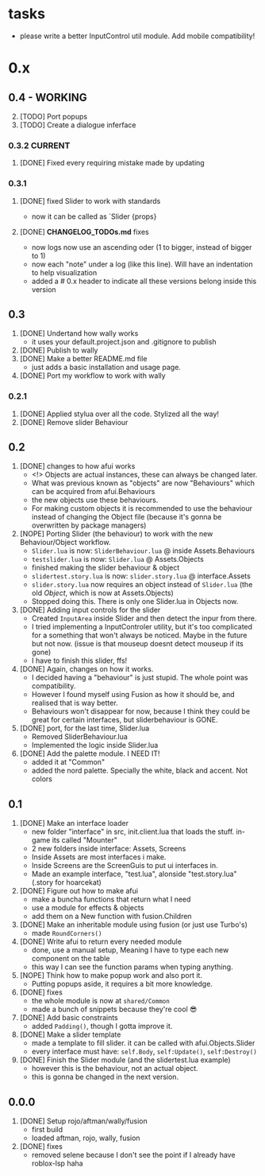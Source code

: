 # tasks
- please write a better InputControl util module. Add mobile compatibility!
# 0.x

## 0.4 - WORKING
2. [TODO] Port popups
1. [TODO] Create a dialogue inferface

### 0.3.2 CURRENT
1. [DONE] Fixed every requiring mistake made by updating

### 0.3.1
1. [DONE] fixed Slider to work with standards
   - now it can be called as `Slider {props}

2. [DONE] **CHANGELOG_TODOs.md** fixes
   - now logs now use an ascending oder (1 to bigger, instead of bigger to 1)
   - now each "note" under a log (like this line). Will have an indentation to help visualization
   - added a # 0.x header to indicate all these versions belong inside this version

## 0.3
1. [DONE] Undertand how wally works
   - it uses your default.project.json and .gitignore to publish
2. [DONE] Publish to wally
3. [DONE] Make a better README.md file
   - just adds a basic installation and usage page. 
4. [DONE] Port my workflow to work with wally

### 0.2.1
1. [DONE] Applied stylua over all the code. Stylized all the way!
2. [DONE] Remove slider Behaviour

## 0.2
1. [DONE] changes to how afui works
   - <!> Objects are actual instances, these can always be changed later.
   - What was previous known as "objects" are now "Behaviours" which can be acquired from afui.Behaviours
   - the new objects use these behaviours. 
   - For making custom objects it is recommended to use the behaviour instead of changing the Object file (because it's gonna be overwritten by package managers)
2. [NOPE] Porting Slider (the behaviour) to work with the new Behaviour/Object workflow.
   - `Slider.lua` is now: `SliderBehaviour.lua` @ inside Assets.Behaviours
   - `testslider.lua` is now: `Slider.lua` @ Assets.Objects
   - finished making the slider behaviour & object 
   - `slidertest.story.lua` is now: `slider.story.lua` @ interface.Assets 
   - `slider.story.lua` now requires an object instead of `Slider.lua` (the old *Object*, which is now at Assets.Objects)
   - Stopped doing this. There is only one Slider.lua in Objects now.
3. [DONE] Adding input controls for the slider
   - Created `InputArea` inside Slider and then detect the inpur from there.
   - I tried implementing a InputControler utility, but it's too complicated for a something that won't always be noticed. Maybe in the future but not now. (issue is that mouseup doesnt detect mouseup if its gone)
   - I have to finish this slider, ffs!
4. [DONE] Again, changes on how it works.
   - I decided having a "behaviour" is just stupid. The whole point was compatibility.
   - However I found myself using Fusion as how it should be, and realised that is way better.
   - Behaviours won't disappear for now, because I think they could be great for certain interfaces, but sliderbehaviour is GONE.
5. [DONE] port, for the last time, Slider.lua
   - Removed SliderBehaviour.lua
   - Implemented the logic inside Slider.lua
6. [DONE] Add the palette module. I NEED IT!
   - added it at "Common"
   - added the nord palette. Specially the white, black and accent. Not colors

## 0.1
1.  [DONE] Make an interface loader
    - new folder "interface" in src, init.client.lua that loads the stuff. in-game its called "Mounter"
    - 2 new folders inside interface: Assets, Screens
    - Inside Assets are most interfaces i make.
    - Inside Screens are the ScreenGuis to put ui interfaces in.
    - Made an example interface, "test.lua", alonside "test.story.lua" (.story for hoarcekat)
2.  [DONE] Figure out how to make afui
    - make a buncha functions that return what I need
    - use a module for effects & objects
    - add them on a New function with fusion.Children
3.  [DONE] Make an inheritable module using fusion (or just use Turbo's)
    - made `RoundCorners()`
4.  [DONE] Write afui to return every needed module
    - done, use a manual setup, Meaning I have to type each new component on the table
    - this way I can see the function params when typing anything.
5.  [NOPE] Think how to make popup work and also port it. 
    - Putting popups aside, it requires a bit more knowledge.
6.  [DONE] fixes
    - the whole module is now at `shared/Common`
    - made a bunch of snippets because they're cool :sunglasses:
7.  [DONE] Add basic constraints
    - added `Padding()`, though I gotta improve it.
8.  [DONE] Make a slider template
    - made a template to fill slider. it can be called with afui.Objects.Slider
    - every interface must have: `self.Body`, `self:Update()`, `self:Destroy()`
9. [DONE] Finish the Slider module (and the slidertest.lua example)
   - however this is the behaviour, not an actual object.
   - this is gonna be changed in the next version.

## 0.0.0
1. [DONE] Setup rojo/aftman/wally/fusion
   - first build
   - loaded aftman, rojo, wally, fusion
2. [DONE] fixes
   - removed selene because I don't see the point if I already have roblox-lsp haha